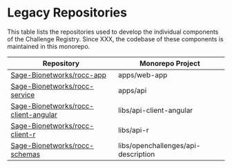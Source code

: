 # Legacy Repositories

This table lists the repositories used to develop the individual components of the Challenge
Registry. Since XXX, the codebase of these components is maintained in this monorepo.

| Repository                             | Monorepo Project      |
|----------------------------------------|-----------------------|
| [Sage-Bionetworks/rocc-app]            | apps/web-app          |
| [Sage-Bionetworks/rocc-service]        | apps/api              |
| [Sage-Bionetworks/rocc-client-angular] | libs/api-client-angular      |
| [Sage-Bionetworks/rocc-client-r]       | libs/api-r            |
| [Sage-Bionetworks/rocc-schemas]        | libs/openchallenges/api-description         |

<!-- Links -->

[Sage-Bionetworks/rocc-app]: https://github.com/Sage-Bionetworks/rocc-app
[Sage-Bionetworks/rocc-service]: https://github.com/Sage-Bionetworks/rocc-service
[Sage-Bionetworks/rocc-schemas]: https://github.com/Sage-Bionetworks/rocc-schemas
[Sage-Bionetworks/rocc-client-angular]: https://github.com/Sage-Bionetworks/rocc-client-angular
[Sage-Bionetworks/rocc-client-r]: https://github.com/Sage-Bionetworks/rocc-client-r
